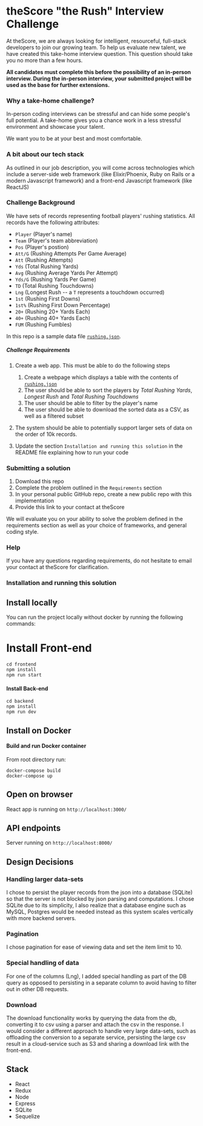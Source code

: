 # theScore "the Rush" Interview Challenge

At theScore, we are always looking for intelligent, resourceful, full-stack developers to join our growing team. To help us evaluate new talent, we have created this take-home interview question. This question should take you no more than a few hours.

**All candidates must complete this before the possibility of an in-person interview. During the in-person interview, your submitted project will be used as the base for further extensions.**

### Why a take-home challenge?

In-person coding interviews can be stressful and can hide some people's full potential. A take-home gives you a chance work in a less stressful environment and showcase your talent.

We want you to be at your best and most comfortable.

### A bit about our tech stack

As outlined in our job description, you will come across technologies which include a server-side web framework (like Elixir/Phoenix, Ruby on Rails or a modern Javascript framework) and a front-end Javascript framework (like ReactJS)

### Challenge Background

We have sets of records representing football players' rushing statistics. All records have the following attributes:

* `Player` (Player's name)
* `Team` (Player's team abbreviation)
* `Pos` (Player's postion)
* `Att/G` (Rushing Attempts Per Game Average)
* `Att` (Rushing Attempts)
* `Yds` (Total Rushing Yards)
* `Avg` (Rushing Average Yards Per Attempt)
* `Yds/G` (Rushing Yards Per Game)
* `TD` (Total Rushing Touchdowns)
* `Lng` (Longest Rush -- a `T` represents a touchdown occurred)
* `1st` (Rushing First Downs)
* `1st%` (Rushing First Down Percentage)
* `20+` (Rushing 20+ Yards Each)
* `40+` (Rushing 40+ Yards Each)
* `FUM` (Rushing Fumbles)

In this repo is a sample data file [`rushing.json`](/rushing.json).

##### Challenge Requirements

1. Create a web app. This must be able to do the following steps
    1. Create a webpage which displays a table with the contents of [`rushing.json`](/rushing.json)
    2. The user should be able to sort the players by _Total Rushing Yards_, _Longest Rush_ and _Total Rushing Touchdowns_
    3. The user should be able to filter by the player's name
    4. The user should be able to download the sorted data as a CSV, as well as a filtered subset

2. The system should be able to potentially support larger sets of data on the order of 10k records.

3. Update the section `Installation and running this solution` in the README file explaining how to run your code

### Submitting a solution

1. Download this repo
2. Complete the problem outlined in the `Requirements` section
3. In your personal public GitHub repo, create a new public repo with this implementation
4. Provide this link to your contact at theScore

We will evaluate you on your ability to solve the problem defined in the requirements section as well as your choice of frameworks, and general coding style.

### Help

If you have any questions regarding requirements, do not hesitate to email your contact at theScore for clarification.

### Installation and running this solution

## Install locally

You can run the project locally without docker by running the following commands:

# Install Front-end

```
cd frontend
npm install
npm run start
```

#### Install Back-end

```
cd backend
npm install
npm run dev
```

## Install on Docker

#### Build and run Docker container

From root directory run:

```
docker-compose build
docker-compose up
```

## Open on browser

React app is running on ```http://localhost:3000/```

## API endpoints

Server running on ```http://localhost:8000/```

## Design Decisions

### Handling larger data-sets

I chose to persist the player records from the json into a database (SQLite)
so that the server is not blocked by json parsing and computations.
I chose SQLite due to its simplicity, I also realize that a database engine such as MySQL, Postgres
would be needed instead as this system scales vertically with more backend servers.
### Pagination

I chose pagination for ease of viewing data and set the item limit to 10.

### Special handling of data

For one of the columns (Lng), I added special handling as part of the DB query as opposed to persisting in a
separate column to avoid having to filter out in other DB requests.

### Download

The download functionality works by querying the data from the db, converting it to csv using a parser
and attach the csv in the response.
I would consider a different approach to handle very large data-sets, such as offloading the conversion
to a separate service, persisting the large csv result in a cloud-service such as S3 and sharing a download
link with the front-end.

## Stack

* React
* Redux
* Node
* Express
* SQLite
* Sequelize
